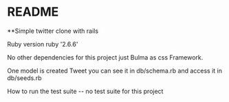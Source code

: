 # README

**Simple twitter clone with rails

Ruby version ruby '2.6.6'

No other dependencies for this project just Bulma as css Framework.

One model is created Tweet you can see it in db/schema.rb and access it in db/seeds.rb

How to run the test suite --  no test suite for this project

